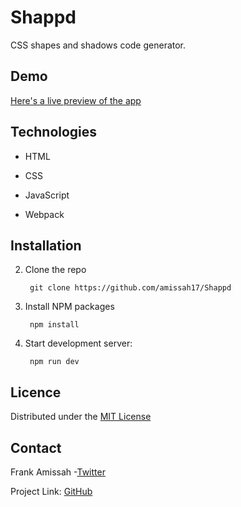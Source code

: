 # Shappd

CSS shapes and shadows code generator.

## Demo

[Here's a live preview of the app](shappd.netlify.app)

## Technologies

- HTML

- CSS

- JavaScript

- Webpack

## Installation

2. Clone the repo 

        git clone https://github.com/amissah17/Shappd

3. Install NPM packages 

        npm install

4. Start development server:

        npm run dev


## Licence

Distributed under the [MIT License](LICENSE)

## Contact

Frank Amissah -[Twitter](https://twitter.com/amotabil8)

Project Link: [GitHub](https://github.com/amissah17/Shappd)
